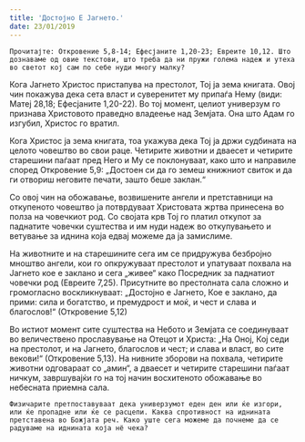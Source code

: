 ```yaml
---
title: 'Достојно Е Јагнето.'
date: 23/01/2019
---
```


`Прочитајте: Откровение 5,8-14; Ефесјаните 1,20-23; Евреите 10,12. Што дознаваме од овие текстови, што треба да ни пружи голема надеж и утеха во светот кој сам по себе нуди многу малку?`

Кога Јагнето Христос пристапува на престолот, Тој ја зема книгата. Овој чин покажува дека сета власт и суверенитет му припаѓа Нему (види: Матеј 28,18; Ефесјаните 1,20-22). Во тој момент, целиот универзум го признава Христовото праведно владеење над Земјата. Она што Адам го изгубил, Христос го вратил.

Кога Христос ја зема книгата, тоа укажува дека Тој ја држи судбината на целото човештво во свои раце. Четирите животни и дваесет и четирите старешини паѓаат пред Него и Му се поклонуваат, како што и направиле според Откровение 5,9: „Достоен си да го земеш книжниот свиток и да ги отвориш неговите печати, зашто беше заклан.“

Со овој чин на обожавање, возвишените ангели и претставници на откупеното човештво ја потврдуваат Христовата жртва принесена во полза на човечкиот род. Со својата крв Тој го платил откупот за паднатите човечки суштества и им нуди надеж во откупувањето и ветување за иднина која едвај можеме да ја замислиме.

На животните и на старешините сега им се придружува безбројно мноштво ангели, кои го опкружуваат престолот и упатуваат похвала на Јагнето кое е заклано и сега „живее“ како Посредник за паднатиот човечки род (Евреите 7,25). Присутните во престолната сала сложно и громогласно воскликнуваат: „Достојно е Јагнето, Кое е заклано, да прими: сила и богатство, и премудрост и моќ, и чест и слава и благослов!“ (Откровение 5,12)

Во истиот момент сите суштества на Небото и Земјата се соединуваат во величествено прославување на Отецот и Христа: „На Оној, Кој седи на престолот, и на Јагнето, благослов и чест; и слава и власт, во сите векови!“ (Откровение 5,13). На нивните зборови на похвала, четирите животни одговараат со „амин“, а дваесет и четирите старешини паѓаат ничкум, завршувајќи го на тој начин восхитеното обожавање во небесната приемна сала.

`Физичарите претпоставуваат дека универзумот еден ден или ќе изгори, или ќе пропадне или ќе се расцепи. Каква спротивност на иднината претставена во Божјата реч. Како уште сега можеме да почнеме да се радуваме на иднината која нё чека?`
